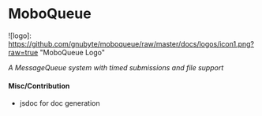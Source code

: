 # MoboQueue

![logo]: https://github.com/gnubyte/moboqueue/raw/master/docs/logos/icon1.png?raw=true "MoboQueue Logo"

_A MessageQueue system with timed submissions and file support_






#### Misc/Contribution

 - jsdoc for doc generation
